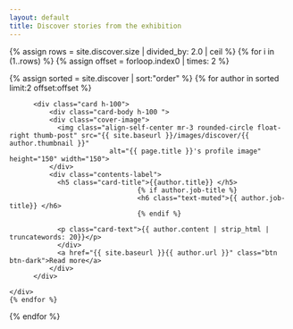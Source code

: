 ```yaml
---
layout: default
title: Discover stories from the exhibition
---
```

{% assign rows = site.discover.size | divided_by: 2.0 | ceil %}
{% for i in (1..rows) %}
  {% assign offset = forloop.index0 | times: 2 %}
  <div class="row">
  {% assign sorted = site.discover | sort:"order" %}
  {% for author in sorted limit:2 offset:offset %}
     <div class="col-md-6 mt-3">

          <div class="card h-100">
              <div class="card-body h-100 ">
              <div class="cover-image">
                <img class="align-self-center mr-3 rounded-circle float-right thumb-post" src="{{ site.baseurl }}/images/discover/{{ author.thumbnail }}"
                             alt="{{ page.title }}'s profile image" height="150" width="150">
              </div>
              <div class="contents-label">
                <h5 class="card-title">{{author.title}} </h5>
                                    {% if author.job-title %}
                                    <h6 class="text-muted">{{ author.job-title}} </h6>
                                    {% endif %}

                <p class="card-text">{{ author.content | strip_html | truncatewords: 20}}</p>
                </div>
                <a href="{{ site.baseurl }}{{ author.url }}" class="btn btn-dark">Read more</a>
              </div>
          </div>

    </div>
    {% endfor %}
  </div>
{% endfor %}
